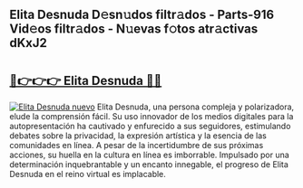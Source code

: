 ## Elita Desnuda D𝚎sn𝚞dos filtr𝚊dos - Parts-916 Vid𝚎os filtr𝚊dos - N𝚞evas f𝚘tos atr𝚊ctivas dKxJ2

# <h2><a href="http://mb3oox.tromn.icu/?c=Elita+Desnuda">🔗👉👉👉 Elita Desnuda 🔗🔗</a></h2>

[![Elita Desnuda nuevo](https://i.imgur.com/pEAQMta.gif)](http://mb3oox.tromn.icu/?c=Elita+Desnuda)
Elita Desnuda, una persona compleja y polarizadora, elude la comprensión fácil. Su uso innovador de los medios digitales para la autopresentación ha cautivado y enfurecido a sus seguidores, estimulando debates sobre la privacidad, la expresión artística y la esencia de las comunidades en línea. A pesar de la incertidumbre de sus próximas acciones, su huella en la cultura en línea es imborrable. Impulsado por una determinación inquebrantable y un encanto innegable, el progreso de Elita Desnuda en el reino virtual es implacable.

